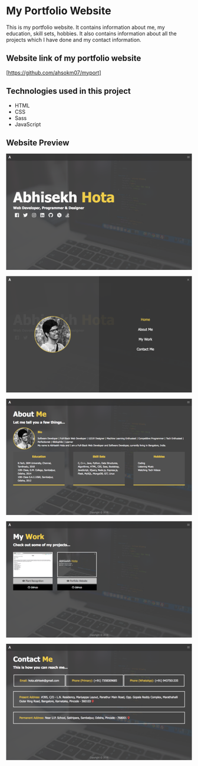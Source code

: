 # My Portfolio Website

This is my portfolio website. It contains information about me, my education, skill sets, hobbies. It also contains information about all the projects which I have done and my contact information.

## Website link of my portfolio website

[https://github.com/ahsokm07/myport]

## Technologies used in this project

- HTML
- CSS
- Sass
- JavaScript

## Website Preview

![Home Page](dist/img/readme/home.png)

![Menu Page](dist/img/readme/menu.png)

![About Page](dist/img/readme/about.png)

![Work Page](dist/img/readme/work.png)

![Contact Page](dist/img/readme/contact.png)
